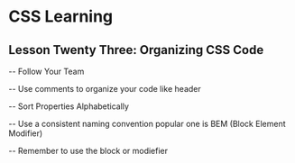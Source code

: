 # CSS Learning

## Lesson Twenty Three: Organizing CSS Code 

-- Follow Your Team 

-- Use comments to organize your code like header
 
-- Sort Properties Alphabetically

-- Use a consistent naming convention popular one is BEM (Block Element Modifier)

-- Remember to use the block or modiefier